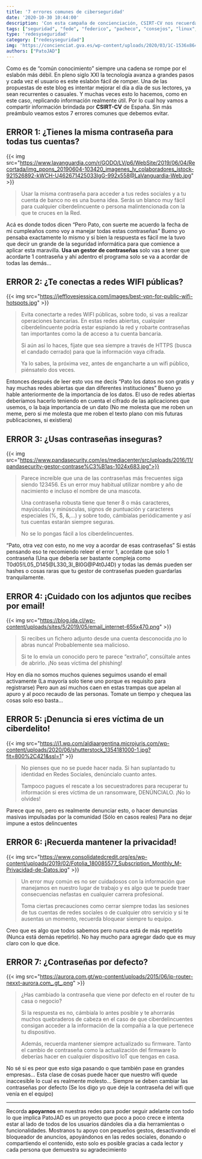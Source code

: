 ```yaml
---
title: '7 errores comunes de ciberseguridad'
date: '2020-10-30 10:44:00'
description: 'Con esta campaña de concienciación, CSIRT-CV nos recuerda la importancia de la ciberseguridad cuando navegamos por Internet.'
tags: ["seguridad", "fede", "federico", "pacheco", "consejos", "linux", "windows", "informacion", "informatica", "contraseñas", "error"]
type: 'redesyseguridad'
category: ["redesyseguridad"]
img: 'https://concienciat.gva.es/wp-content/uploads/2020/03/1C-1536x864.jpg'
authors: ["PatoJAD"]
---
```




Como es de “común conocimiento” siempre una cadena se rompe por el eslabón más débil. En pleno siglo XXI la tecnología avanza a grandes pasos y cada vez el usuario es este eslabón fácil de romper. Una de las propuestas de este blog es intentar mejorar el día a día de sus lectores, ya sean recurrentes o casuales. Y muchas veces esto lo hacemos, como en este caso, replicando información realmente útil. Por lo cual hoy vamos a compartir información brindada por **CSIRT-CV** de España. Sin más preámbulo veamos estos 7 errores comunes que debemos evitar.




## ERROR 1: ¿Tienes la misma contraseña para todas tus cuentas?


{{< img src="https://www.lavanguardia.com/r/GODO/LV/p6/WebSite/2019/06/04/Recortada/img_ppons_20190604-103420_imagenes_lv_colaboradores_istock-921526892-kWCH-U462671425033IgG-992x558@LaVanguardia-Web.jpg" >}}


> Usar la misma contraseña para acceder a tus redes sociales y a tu cuenta de banco no es una buena idea. Serás un blanco muy fácil para cualquier ciberdelincuente o persona malintencionada con la que te cruces en la Red.



Acá es donde todos dicen “Pero Pato, con suerte me acuerdo la fecha de mi cumpleaños como voy a manejar todas estas contraseñas” Bueno yo pensaba exactamente lo mismo y si bien la respuesta es fácil me la tuvo que decir un grande de la seguridad informática para que comience a aplicar esta maravilla. **Usa un gestor de contraseñas** solo vas a tener que acordarte 1 contraseña y ahí adentro el programa solo se va a acordar de todas las demás…




## ERROR 2: ¿Te conectas a redes WIFI públicas?


{{< img src="https://jefflovesjessica.com/images/best-vpn-for-public-wifi-hotspots.jpg" >}}


> Evita conectarte a redes WIFI públicas, sobre todo, si vas a realizar operaciones bancarias. En estas redes abiertas, cualquier ciberdelincuente podría estar espiando la red y robarte contraseñas tan importantes como la de acceso a tu cuenta bancaria.
>
> Si aún así lo haces, fíjate que sea siempre a través de HTTPS (busca el candado cerrado) para que la información vaya cifrada.
>
> Ya lo sabes, la próxima vez, antes de engancharte a un wifi público, piénsatelo dos veces.



Entonces después de leer esto vos me decis “Pato los datos no son gratis y hay muchas redes abiertas que dan diferentes instituciones” Bueno yo hable anteriormente de la importancia de los datos. El uso de redes abiertas deberíamos hacerlo teniendo en cuenta el cifrado de las aplicaciones que usemos, o la baja importancia de un dato (No me molesta que me roben un meme, pero si me molesta que me roben el texto plano con mis futuras publicaciones, si existiera)




## ERROR 3: ¿Usas contraseñas inseguras?


{{< img src="https://www.pandasecurity.com/es/mediacenter/src/uploads/2016/11/pandasecurity-gestor-contrase%C3%B1as-1024x683.jpg">}}


> Parece increíble que una de las contraseñas más frecuentes siga siendo 123456. Es un error muy habitual utilizar nombre y año de nacimiento e incluso el nombre de una mascota.
>
> Una contraseña robusta tiene que tener 8 o más caracteres, mayúsculas y minúsculas, signos de puntuación y caracteres especiales (%, $, &,…) y sobre todo, cámbialas periódicamente y así tus cuentas estarán siempre seguras.
>
> No se lo pongas fácil a los ciberdelincuentes.



“Pato, otra vez con esto, no me voy a acordar de esas contraseñas” Si estás pensando eso te recomiendo releer el error 1, acordate que solo 1 contraseña (Una que debería ser bastante compleja como T0d05!L05_D145@L330_3l_Bl0G@P4t0J4D) y todas las demás pueden ser hashes o cosas raras que tu gestor de contraseñas pueden guardarlas tranquilamente.




## ERROR 4: ¡Cuidado con los adjuntos que recibes por email!


{{< img src="https://blog.ida.cl/wp-content/uploads/sites/5/2019/05/email_internet-655x470.png" >}}


> Si recibes un fichero adjunto desde una cuenta desconocida ¡no lo abras nunca! Probablemente sea malicioso.
>
> Si te lo envía un conocido pero te parece “extraño”, consúltale antes de abrirlo. ¡No seas víctima del phishing!



Hoy en día no somos muchos quienes seguimos usando el email activamente (La mayoría solo tiene uno porque es requisito para registrarse) Pero aun así muchos caen en estas trampas que apelan al apuro y al poco recaudo de las personas. Tomate un tiempo y chequea las cosas solo eso basta…



## ERROR 5: ¡Denuncia si eres víctima de un ciberdelito!


{{< img src="https://i1.wp.com/aldiaargentina.microjuris.com/wp-content/uploads/2020/06/shutterstock_1354181000-1.jpg?fit=800%2C421&ssl=1" >}}


> No pienses que no se puede hacer nada. Si han suplantado tu identidad en Redes Sociales, denúncialo cuanto antes.
>
> Tampoco pagues el rescate a los secuestradores para recuperar tu información si eres víctima de un ransomware, DENÚNCIALO. ¡No lo olvides!



Parece que no, pero es realmente denunciar esto, o hacer denuncias masivas impulsadas por la comunidad (Sólo en casos reales) Para no dejar impune a estos delincuentes




## ERROR 6: ¡Recuerda mantener la privacidad!


{{< img src="https://www.consolidatedcredit.org/es/wp-content/uploads/2019/02/Fotolia_180085577_Subscription_Monthly_M-Privacidad-de-Datos.jpg" >}}


> Un error muy común es no ser cuidadosos con la información que manejamos en nuestro lugar de trabajo y es algo que te puede traer consecuencias nefastas en cualquier carrera profesional.
>
> Toma ciertas precauciones como cerrar siempre todas las sesiones de tus cuentas de redes sociales o de cualquier otro servicio y si te ausentas un momento, recuerda bloquear siempre tu equipo.



Creo que es algo que todos sabemos pero nunca está de más repetirlo (Nunca está demás repetirlo). No hay mucho para agregar dado que es muy claro con lo que dice.




## ERROR 7: ¿Contraseñas por defecto?


{{< img src="https://aurora.com.gt/wp-content/uploads/2015/06/ip-router-nexxt-aurora.com_.gt_.png" >}}


> ¿Has cambiado la contraseña que viene por defecto en el router de tu casa o negocio?
>
> Si la respuesta es no, cámbiala lo antes posible y te ahorrarás muchos quebraderos de cabeza en el caso de que ciberdelincuentes consigan acceder a la información de la compañía a la que pertenece tu dispositivo.
>
> Además, recuerda mantener siempre actualizado su firmware. Tanto el cambio de contraseña como la actualización del firmware lo deberías hacer en cualquier dispositivo IoT que tengas en casa.



No sé si es peor que esto siga pasando o que también pase en grandes empresas… Esta clase de cosas puede hacer que nuestro wifi quede inaccesible lo cual es realmente molesto… Siempre se deben cambiar las contraseñas por defecto (Se los digo yo que deje la contraseña del wifi que venía en el equipo)



---



Recorda **apoyarnos** en nuestras redes para poder seguir adelante con todo lo que implica PatoJAD es un proyecto que poco a poco crece e intenta estar al lado de todos de los usuarios dándoles dia a dia herramientas o funcionalidades. Mostranos tu apoyo con pequeños gestos, desactivando el bloqueador de anuncios, apoyándonos en las redes sociales, donando o compartiendo el contenido, esto solo es posible gracias a cada lector y cada persona que demuestra su agradecimiento
